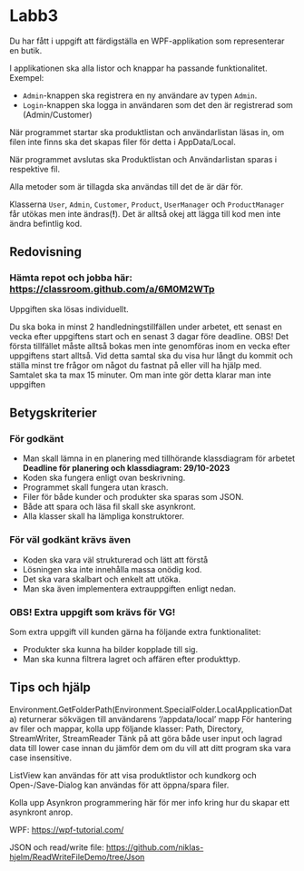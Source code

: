 # Labb3
Du har fått i uppgift att färdigställa en WPF-applikation som representerar en butik.

I applikationen ska alla listor och knappar ha passande funktionalitet. Exempel:

* ```Admin```-knappen ska registrera en ny användare av typen ``Admin``.
* ``Login``-knappen ska logga in användaren som det den är registrerad som (Admin/Customer)

När programmet startar ska produktlistan och användarlistan läsas in, om filen inte finns ska det skapas filer för detta i AppData/Local.

När programmet avslutas ska Produktlistan och Användarlistan sparas i respektive fil.

Alla metoder som är tillagda ska användas till det de är där för.

Klasserna `User`, `Admin`, `Customer`, `Product`, `UserManager` och `ProductManager` får utökas men inte ändras(**!**). Det är alltså okej att lägga till kod men inte ändra befintlig kod.

## Redovisning

### Hämta repot och jobba här: https://classroom.github.com/a/6M0M2WTp

Uppgiften ska lösas individuellt.

Du ska boka in minst 2 handledningstillfällen under arbetet, ett senast en vecka efter uppgiftens start och en senast 3 dagar före deadline. OBS! Det första tillfället måste alltså bokas men inte genomföras inom en vecka efter uppgiftens start alltså.
Vid detta samtal ska du visa hur långt du kommit och ställa minst tre frågor om något du fastnat på eller vill ha hjälp med. Samtalet ska ta max 15 minuter.
Om man inte gör detta klarar man inte uppgiften

## Betygskriterier

### För godkänt

* Man skall lämna in en planering med tillhörande klassdiagram för arbetet **Deadline för planering och klassdiagram: 29/10-2023**
* Koden ska fungera enligt ovan beskrivning.
* Programmet skall fungera utan krasch.
* Filer för både kunder och produkter ska sparas som JSON.
* Både att spara och läsa fil skall ske asynkront.
* Alla klasser skall ha lämpliga konstruktorer.

### För väl godkänt krävs även

* Koden ska vara väl strukturerad och lätt att förstå
* Lösningen ska inte innehålla massa onödig kod.
* Det ska vara skalbart och enkelt att utöka.
* Man ska även implementera extrauppgiften enligt nedan.

### OBS! Extra uppgift som krävs för VG!

Som extra uppgift vill kunden gärna ha följande extra funktionalitet:

* Produkter ska kunna ha bilder kopplade till sig.
* Man ska kunna filtrera lagret och affären efter produkttyp.

## Tips och hjälp

Environment.GetFolderPath(Environment.SpecialFolder.LocalApplicationData) returnerar sökvägen till användarens ‘/appdata/local’ mapp För hantering av filer och mappar, kolla upp följande klasser:
Path, Directory, StreamWriter, StreamReader
Tänk på att göra både user input och lagrad data till lower case innan du jämför dem om du vill att ditt program ska vara case insensitive.

ListView kan användas för att visa produktlistor och kundkorg och Open-/Save-Dialog kan användas för att öppna/spara filer.

Kolla upp Asynkron programmering här för mer info kring hur du skapar ett asynkront anrop.

WPF: https://wpf-tutorial.com/

JSON och read/write file: https://github.com/niklas-hjelm/ReadWriteFileDemo/tree/Json
